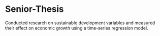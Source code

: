 # Senior-Thesis
Conducted research on sustainable development variables and measured their effect on economic growth using a time-series regression model. 

